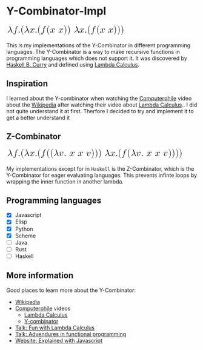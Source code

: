 # Y-Combinator-Impl
![y.combinator](img/y-combinator.png)

This is my implementations of the Y-Combinator in different programming languages. The Y-Combinator is a way to make recursive functions in programming languages which does not support it. It was discovered by [Haskell B. Curry](https://en.wikipedia.org/wiki/Haskell_Curry) and defined using [Lambda Calculus](https://en.wikipedia.org/wiki/Lambda_calculus).


## Inspiration
I learned about the Y-combinator when watching the [Computerphile](https://www.youtube.com/user/Computerphile) video about the [Wikipedia](https://en.wikipedia.org/wiki/Fixed-point_combinator) after watching their video about [Lambda Calculus](https://en.wikipedia.org/wiki/Lambda_calculus).. I did not quite understand it at first. Therfore I decided to try and implement it to get a better understand it

## Z-Combinator
![z.combinator](img/z-comb.png)

My implementations except for in `Haskell` is the Z-Combinator, which is the Y-Combinator for eager evaluating languages. This prevents infinte loops by wrapping the inner function in another lambda.

## Programming languages
- [x] Javascript
- [x] Elisp
- [x] Python
- [x] Scheme
- [ ] Java
- [ ] Rust
- [ ] Haskell

## More information
Good places to learn more about the Y-Combinator:
- [Wikipedia](https://en.wikipedia.org/wiki/Fixed-point_combinator)
- [Computerphile](https://www.youtube.com/user/Computerphile) videos
  - [Lambda Calculus](https://www.youtube.com/watch?v=eis11j_iGMs)
  - [Y-combinator](https://www.youtube.com/watch?v=9T8A89jgeTI)
- [Talk: Fun with Lambda Calculus](https://www.youtube.com/watch?v=QPqoFCHpLF4)
- [Talk: Advendures in functional programming](https://www.youtube.com/watch?v=QPqoFCHpLF4)
- [Website: Explained with Javascript](http://kestas.kuliukas.com/YCombinatorExplained/)
